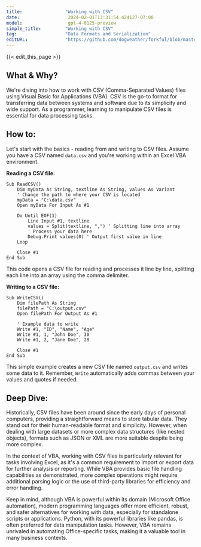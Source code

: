 ```yaml
---
title:                "Working with CSV"
date:                  2024-02-01T13:31:54.424127-07:00
model:                 gpt-4-0125-preview
simple_title:         "Working with CSV"
tag:                  "Data Formats and Serialization"
editURL:              "https://github.com/dogweather/forkful/blob/master/content/en/vba/working-with-csv.md"
---
```


{{< edit_this_page >}}

## What & Why?

We're diving into how to work with CSV (Comma-Separated Values) files using Visual Basic for Applications (VBA). CSV is the go-to format for transferring data between systems and software due to its simplicity and wide support. As a programmer, learning to manipulate CSV files is essential for data processing tasks.

## How to:

Let's start with the basics - reading from and writing to CSV files. Assume you have a CSV named `data.csv` and you're working within an Excel VBA environment.

**Reading a CSV file:**

```Visual Basic for Applications
Sub ReadCSV()
    Dim myData As String, textline As String, values As Variant
    ' Change the path to where your CSV is located
    myData = "C:\data.csv"
    Open myData For Input As #1

    Do Until EOF(1)
        Line Input #1, textline
        values = Split(textline, ",") ' Splitting line into array
        ' Process your data here
        Debug.Print values(0) ' Output first value in line
    Loop
    
    Close #1
End Sub
```
This code opens a CSV file for reading and processes it line by line, splitting each line into an array using the comma delimiter.

**Writing to a CSV file:**

```Visual Basic for Applications
Sub WriteCSV()
    Dim filePath As String
    filePath = "C:\output.csv"
    Open filePath For Output As #1

    ' Example data to write
    Write #1, "ID", "Name", "Age"
    Write #1, 1, "John Doe", 30
    Write #1, 2, "Jane Doe", 28

    Close #1
End Sub
```
This simple example creates a new CSV file named `output.csv` and writes some data to it. Remember, `Write` automatically adds commas between your values and quotes if needed.

## Deep Dive:

Historically, CSV files have been around since the early days of personal computers, providing a straightforward means to store tabular data. They stand out for their human-readable format and simplicity. However, when dealing with large datasets or more complex data structures (like nested objects), formats such as JSON or XML are more suitable despite being more complex.

In the context of VBA, working with CSV files is particularly relevant for tasks involving Excel, as it's a common requirement to import or export data for further analysis or reporting. While VBA provides basic file handling capabilities as demonstrated, more complex operations might require additional parsing logic or the use of third-party libraries for efficiency and error handling.

Keep in mind, although VBA is powerful within its domain (Microsoft Office automation), modern programming languages offer more efficient, robust, and safer alternatives for working with data, especially for standalone scripts or applications. Python, with its powerful libraries like pandas, is often preferred for data manipulation tasks. However, VBA remains unrivaled in automating Office-specific tasks, making it a valuable tool in many business contexts.

